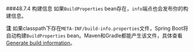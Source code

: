 ###48.7.4 构建信息
如果`BuildProperties` bean存在，`info`端点也会发布你的构建信息。

**注** 如果classpath下存在`META-INF/build-info.properties`文件，Spring Boot将自动构建`BuildProperties` bean。Maven和Gradle都能产生该文件，具体查看[Generate build information](https://docs.spring.io/spring-boot/docs/2.0.0.M2/reference/htmlsingle/#howto-build-info)。
